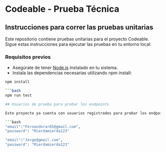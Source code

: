 # Codeable - Prueba Técnica

## Instrucciones para correr las pruebas unitarias

Este repositorio contiene pruebas unitarias para el proyecto Codeable. Sigue estas instrucciones para ejecutar las pruebas en tu entorno local:

### Requisitos previos

- Asegúrate de tener [Node.js](https://nodejs.org/) instalado en tu sistema.
- Instala las dependencias necesarias utilizando npm install:

```bash
npm install

```bash
npm run test

## Usuarios de prueba para probar los endpoints

Este proyecto ya cuenta con usuarios registrados para probar los endpoints solicitados

```bash
"email":"Fernandorar65@gmail.com",
"password": "Mierdamierda123"

"email":"Jorge@gmail.com",
"password": "Mierdamierda123"

